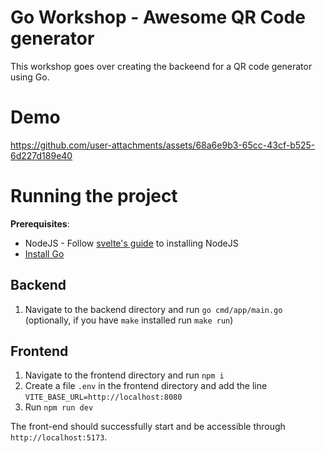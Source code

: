 # Go Workshop - Awesome QR Code generator

This workshop goes over creating the backeend for a QR code generator using Go.

# Demo

https://github.com/user-attachments/assets/68a6e9b3-65cc-43cf-b525-6d227d189e40

# Running the project

__Prerequisites__:
- NodeJS - Follow [svelte's guide](https://svelte.dev/blog/svelte-for-new-developers#installing-node-js) to installing NodeJS
- [Install Go](https://go.dev/doc/install)

## Backend
1. Navigate to the backend directory and run `go cmd/app/main.go` (optionally, if you have `make` installed run `make run`)

## Frontend

1. Navigate to the frontend directory and run `npm i`
2. Create a file `.env` in the frontend directory and add the line `VITE_BASE_URL=http://localhost:8080`
3. Run `npm run dev`

The front-end should successfully start and be accessible through `http://localhost:5173`.
